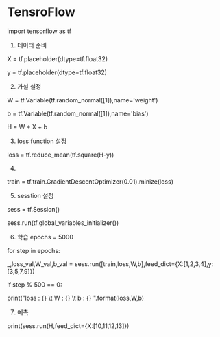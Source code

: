 # TensroFlow

import tensorflow as tf

1. 데이터 준비

  X = tf.placeholder(dtype=tf.float32)

  y = tf.placeholder(dtype=tf.float32)

2. 가설 설정

  W = tf.Variable(tf.random_normal([1]),name='weight')
  
  b = tf.Variable(tf.random_normal([1]),name='bias')
  
  H = W * X + b

3. loss function 설정
  
  loss = tf.reduce_mean(tf.square(H-y))

4. 

  train = tf.train.GradientDescentOptimizer(0.01).minize(loss)

5. sesstion 설정

  sess = tf.Session()

  sess.run(tf.global_variables_initializer())

6. 학습
  epochs = 5000
  
  for step in epochs:
  
  _,loss_val,W_val,b_val = sess.run([train,loss,W,b],feed_dict={X:[1,2,3,4],y:[3,5,7,9]})
  
  if step % 500 == 0:
  
  print("loss : {} \t W : {} \t b : {} ".format(loss,W,b)

7. 예측
  
  print(sess.run(H,feed_dict={X:[10,11,12,13]})


